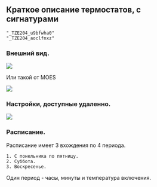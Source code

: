 ## Краткое описание термостатов, с сигнатурами

	"_TZE204_u9bfwha0"
	"_TZE204_aoclfnxz"
	
### Внешний вид.

<img src="https://raw.githubusercontent.com/slacky1965/tuya_thermostat_zrd/refs/heads/main/doc/images/model1-2.png"/>

Или такой от MOES

<img src="https://raw.githubusercontent.com/slacky1965/tuya_thermostat_zrd/refs/heads/main/doc/images/model1_2.png"/>

### Настройки, доступные удаленно.

<img src="https://raw.githubusercontent.com/slacky1965/tuya_thermostat_zrd/refs/heads/main/doc/images/thermostat_r01_exposes.jpg"/>

### Расписание.

Расписание имеет 3 вхождения по 4 периода.

	1. С понельника по пятницу.
	2. Суббота.
	3. Воскресенье.

Один период - часы, минуты и температура включения.
